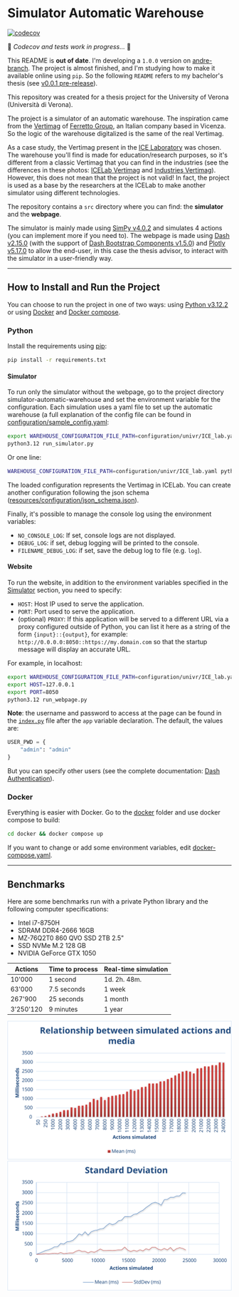 # Simulator Automatic Warehouse

[![codecov](https://codecov.io/gh/AndreVale69/simulator-automatic-warehouse/branch/andre-branch/graph/badge.svg)](https://codecov.io/gh/AndreVale69/simulator-automatic-warehouse)

🚧 _Codecov and tests work in progress..._ 🚧

This README is **out of date**. I'm developing a `1.0.0` version on [andre-branch](https://github.com/AndreVale69/simulator-automatic-warehouse/tree/andre-branch). 
The project is almost finished, and I'm studying how to make it available online using `pip`.
So the following `README` refers to my bachelor's thesis (see [v0.0.1 pre-release](https://github.com/AndreVale69/simulator-automatic-warehouse/releases/tag/v0.0.1-bachelors-degree-thesis)).

This repository was created for a thesis project for the University of Verona (Università di Verona).

The project is a simulator of an automatic warehouse. The inspiration came from the [Vertimag][1] of 
[Ferretto Group][2], an Italian company based in Vicenza. 
So the logic of the warehouse digitalized is the same of the real Vertimag.

As a case study, the Vertimag present in the [ICE Laboratory][3] was chosen.
The warehouse you'll find is made for education/research purposes, so it's different from a classic Vertimag 
that you can find in the industries (see the differences in these photos: [ICELab Vertimag][4] and [Industries Vertimag][1]). 
However, this does not mean that the project is not valid!
In fact, the project is used as a base by the researchers at the ICELab to make another simulator using different 
technologies.

The repository contains a `src` directory where you can find: the **simulator** and the **webpage**.

The simulator is mainly made using [SimPy v4.0.2][5] and simulates 4 actions (you can implement more if you need to). 
The webpage is made using [Dash v2.15.0][6] (with the support of [Dash Bootstrap Components v1.5.0][7]) and 
[Plotly v5.17.0][8] to allow the end-user, in this case the thesis advisor, 
to interact with the simulator in a user-friendly way.

------------------------------------------------------------------------------------------------------------------------

## How to Install and Run the Project

You can choose to run the project in one of two ways: using [Python v3.12.2][9] or using [Docker][10] 
and [Docker compose][13].

### Python

Install the requirements using [pip][11]:

```bash
pip install -r requirements.txt
```

#### Simulator

To run only the simulator without the webpage, go to the project directory simulator-automatic-warehouse 
and set the environment variable for the configuration. 
Each simulation uses a yaml file to set up the automatic warehouse 
(a full explanation of the config file can be found in 
[configuration/sample_config.yaml](configuration/sample_config.yaml):

```bash
export WAREHOUSE_CONFIGURATION_FILE_PATH=configuration/univr/ICE_lab.yaml
python3.12 run_simulator.py
```

Or one line:

```bash
WAREHOUSE_CONFIGURATION_FILE_PATH=configuration/univr/ICE_lab.yaml python3.12 run_simulator.py
```

The loaded configuration represents the Vertimag in ICELab. 
You can create another configuration following the json schema 
([resources/configuration/json_schema.json](resources/configuration/json_schema.json)).

Finally, it's possible to manage the console log using the environment variables:
 - `NO_CONSOLE_LOG`: If set, console logs are not displayed.
 - `DEBUG_LOG`: if set, debug logging will be printed to the console.
 - `FILENAME_DEBUG_LOG`: if set, save the debug log to file (e.g. `log`).

#### Website

To run the website, in addition to the environment variables specified in the [Simulator](#simulator) section,
you need to specify:
 - `HOST`: Host IP used to serve the application.
 - `PORT`: Port used to serve the application.
 - (optional) `PROXY`: If this application will be served to a different URL via a proxy configured outside of Python, 
                     you can list it here as a string of the form `{input}::{output}`, for example: 
                     `http://0.0.0.0:8050::https://my.domain.com` 
                     so that the startup message will display an accurate URL.

For example, in localhost:

```bash
export WAREHOUSE_CONFIGURATION_FILE_PATH=configuration/univr/ICE_lab.yaml
export HOST=127.0.0.1
export PORT=8050
python3.12 run_webpage.py
```

**Note**: 
the username and password to access at the page can be found in the [`index.py`](tmp/web_app/index.py) file 
after the `app` variable declaration. 
The default, the values are:

```python
USER_PWD = {
    "admin": "admin"
}
```

But you can specify other users (see the complete documentation: [Dash Authentication][12]).

### Docker

Everything is easier with Docker. Go to the [docker](docker) folder and use docker compose to build:

```bash
cd docker && docker compose up
```

If you want to change or add some environment variables, edit [docker-compose.yaml](docker/docker-compose.yaml).

------------------------------------------------------------------------------------------------------------------------

## Benchmarks

Here are some benchmarks run with a private Python library and the following computer specifications:
 - Intel i7-8750H 
 - SDRAM DDR4-2666 16GB
 - MZ-76Q2T0 860 QVO SSD 2TB 2.5"
 - SSD NVMe M.2 128 GB
 - NVIDIA GeForce GTX 1050

| Actions   | Time to process | Real-time simulation |
|-----------|-----------------|----------------------|
| 10'000    | 1 second        | 1d. 2h. 48m.         |
| 63'000    | 7.5 seconds     | 1 week               |
| 267'900   | 25 seconds      | 1 month              |
| 3'250'120 | 9 minutes       | 1 year               |

<img src="docs/doc/relationship_between_simulated_actions_and_media.svg" alt="Relationship between simulated actions and media">

<img src="docs/doc/standard_deviation.svg" alt="Standard deviation">

[1]: https://www.ferrettogroup.com/index.cfm/en/solutions/vertical-storage-system/vertical-lift-module-vertimag/
[2]: https://www.ferrettogroup.com/index.cfm/en/
[3]: https://www.icelab.di.univr.it/
[4]: https://icewebsitestorage.blob.core.windows.net/icewebsitemediablob/gallery/IMG_0855.JPG
[5]: https://simpy.readthedocs.io/en/4.0.2/
[6]: https://dash.plotly.com/
[7]: https://dash-bootstrap-components.opensource.faculty.ai/
[8]: https://plotly.com/python/
[9]: https://www.get-python.org/downloads/release/python-3122/
[10]: https://docs.docker.com/engine/
[11]: https://pip.pypa.io/en/stable/getting-started/
[12]: https://dash.plotly.com/authentication
[13]: https://docs.docker.com/compose/